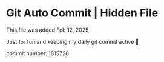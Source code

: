 # Git Auto Commit | Hidden File

This file was added Feb 12, 2025

Just for fun and keeping my daily git commit active 🤪

commit number: 1815720
